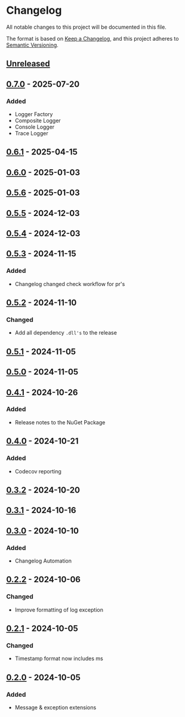 # Changelog

All notable changes to this project will be documented in this file.

The format is based on [Keep a Changelog](https://keepachangelog.com/en/1.1.0/),
and this project adheres to [Semantic Versioning](https://semver.org/spec/v2.0.0.html).

## [Unreleased]

## [0.7.0] - 2025-07-20

### Added

- Logger Factory
- Composite Logger
- Console Logger
- Trace Logger

## [0.6.1] - 2025-04-15

## [0.6.0] - 2025-01-03

## [0.5.6] - 2025-01-03

## [0.5.5] - 2024-12-03

## [0.5.4] - 2024-12-03

## [0.5.3] - 2024-11-15

### Added

- Changelog changed check workflow for pr's

## [0.5.2] - 2024-11-10

### Changed

- Add all dependency `.dll's` to the release

## [0.5.1] - 2024-11-05

## [0.5.0] - 2024-11-05

## [0.4.1] - 2024-10-26

### Added

- Release notes to the NuGet Package

## [0.4.0] - 2024-10-21

### Added

- Codecov reporting

## [0.3.2] - 2024-10-20

## [0.3.1] - 2024-10-16

## [0.3.0] - 2024-10-10

### Added

- Changelog Automation

## [0.2.2] - 2024-10-06

### Changed

- Improve formatting of log exception

## [0.2.1] - 2024-10-05

### Changed

- Timestamp format now includes ms

## [0.2.0] - 2024-10-05

### Added

- Message & exception extensions

[Unreleased]: https://github.com/TJC-Tools/TJC.Logging/compare/v0.7.0...HEAD

[0.7.0]: https://github.com/TJC-Tools/TJC.Logging/compare/v0.6.1...v0.7.0

[0.6.1]: https://github.com/TJC-Tools/TJC.Logging/compare/v0.6.0...v0.6.1

[0.6.0]: https://github.com/TJC-Tools/TJC.Logging/compare/v0.5.6...v0.6.0

[0.5.6]: https://github.com/TJC-Tools/TJC.Logging/compare/v0.5.5...v0.5.6

[0.5.5]: https://github.com/TJC-Tools/TJC.Logging/compare/v0.5.4...v0.5.5

[0.5.4]: https://github.com/TJC-Tools/TJC.Logging/compare/v0.5.3...v0.5.4

[0.5.3]: https://github.com/TJC-Tools/TJC.Logging/compare/v0.5.2...v0.5.3

[0.5.2]: https://github.com/TJC-Tools/TJC.Logging/compare/v0.5.1...v0.5.2

[0.5.1]: https://github.com/TJC-Tools/TJC.Logging/compare/v0.5.0...v0.5.1

[0.5.0]: https://github.com/TJC-Tools/TJC.Logging/compare/v0.4.1...v0.5.0

[0.4.1]: https://github.com/TJC-Tools/TJC.Logging/compare/v0.4.0...v0.4.1

[0.4.0]: https://github.com/TJC-Tools/TJC.Logging/compare/v0.3.2...v0.4.0

[0.3.2]: https://github.com/TJC-Tools/TJC.Logging/compare/v0.3.1...v0.3.2

[0.3.1]: https://github.com/TJC-Tools/TJC.Logging/compare/v0.3.0...v0.3.1

[0.3.0]: https://github.com/TJC-Tools/TJC.Logging/compare/v0.2.2...v0.3.0

[0.2.2]: https://github.com/TJC-Tools/TJC.Logging/compare/v0.2.1...v0.2.2

[0.2.1]: https://github.com/TJC-Tools/TJC.Logging/compare/v0.2.0...v0.2.1

[0.2.0]: https://github.com/TJC-Tools/TJC.Logging/releases/tag/v0.2.0
